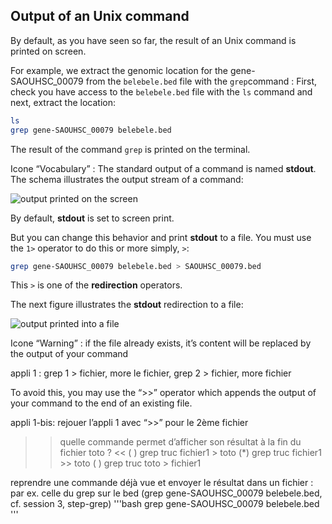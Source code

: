 ## Output of an Unix command

By default, as you have seen so far, the result of an Unix command is printed on screen.

For example, we extract the genomic location for the gene-SAOUHSC_00079 from the `belebele.bed` file with the `grep`command :
First, check you have access to the `belebele.bed` file with the `ls` command and next, extract the location:
```bash
ls
grep gene-SAOUHSC_00079 belebele.bed
```
The result of the command `grep` is printed on the terminal. 

Icone “Vocabulary” : The standard output of a command is named **stdout**. 
The schema illustrates the output stream of a command:

![output printed on the screen](./assets/stream_out.png)

By default, **stdout** is set to screen print. 

But you can change this behavior and print **stdout** to a file. 
You must use the `1>` operator to do this or more simply, `>`:

```bash
grep gene-SAOUHSC_00079 belebele.bed > SAOUHSC_00079.bed
```
This `>` is one of the **redirection** operators.

The next figure illustrates the **stdout** redirection to a file:

![output printed into a file](./assets/stream_outfile.png)


Icone “Warning” : if the file already exists, it’s content will be replaced by the output of your command

appli 1 : grep 1 > fichier, more le fichier, grep 2 > fichier, more fichier

To avoid this, you may use the “>>” operator which appends the output of your command to the end of an existing file.

appli 1-bis: rejouer l’appli 1 avec “>>” pour le 2ème fichier

>> quelle commande permet d’afficher son résultat à la fin du fichier toto ? <<
( ) grep truc fichier1 > toto
(*) grep truc fichier1 >> toto
( ) grep truc toto > fichier1

reprendre une commande déjà vue et envoyer le résultat dans un fichier : 
par ex. celle du grep sur le bed (grep gene-SAOUHSC_00079 belebele.bed, cf. session 3, step-grep)
'''bash
grep gene-SAOUHSC_00079 belebele.bed
'''
